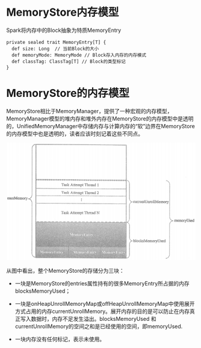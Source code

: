 # MemoryStore内存模型

Spark将内存中的Block抽象为特质MemoryEntry
```
private sealed trait MemoryEntry[T] {
  def size: Long  // 当前Block的大小
  def memoryMode: MemoryMode // Block存入内存的内存模式
  def classTag: ClassTag[T] // Block的类型标记
}
```

# MemoryStore的内存模型

MemoryStore相比于MemoryManager，提供了一种宏观的内存模型，MemoryManager模型的堆内存和堆外内存在MemoryStore的内存模型中是透明的，UnifiedMemoryManager中存储内存与计算内存的“软”边界在MemoryStore的内存模型中也是透明的，读者应该时刻记着这些不同点。

![](_v_images/_1573020083_19375.png)

从图中看出，整个MemoryStore的存储分为三块：

* 一块是MemoryStore的entries属性持有的很多MemoryEntry所占据的内存blocksMemoryUsed；

* 一块是onHeapUnrollMemoryMap或offHeapUnrollMemoryMap中使用展开方式占用的内存currentUnrollMemory。展开内存的目的是可以防止在内存真正写入数据时，内存不足发生溢出。blocksMemoryUsed 和 currentUnrollMemory的空间之和是已经使用的空间，即memoryUsed.

* 一块内存没有任何标记，表示未使用。

















